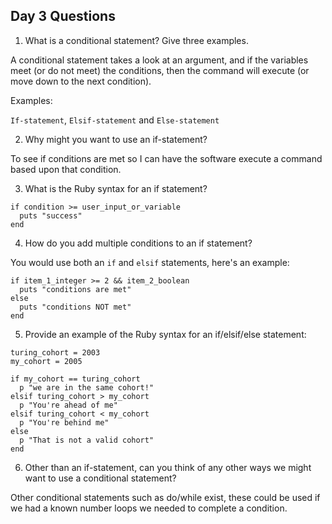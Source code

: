## Day 3 Questions

1. What is a conditional statement? Give three examples.

A conditional statement takes a look at an argument, and if the variables meet (or do not meet) the conditions, then the command will execute (or move down to the next condition).

Examples:

`If-statement`, `Elsif-statement` and `Else-statement`

2. Why might you want to use an if-statement?

To see if conditions are met so I can have the software execute a command based upon that condition.

3. What is the Ruby syntax for an if statement?
```
if condition >= user_input_or_variable
  puts "success"
end
```
4. How do you add multiple conditions to an if statement?

You would use both an `if` and `elsif` statements, here's an example:
```
if item_1_integer >= 2 && item_2_boolean
  puts "conditions are met"
else
  puts "conditions NOT met"
end
```

5. Provide an example of the Ruby syntax for an if/elsif/else statement:
```
turing_cohort = 2003
my_cohort = 2005

if my_cohort == turing_cohort
  p "we are in the same cohort!"
elsif turing_cohort > my_cohort
  p "You're ahead of me"
elsif turing_cohort < my_cohort
  p "You're behind me"
else
  p "That is not a valid cohort"
end
```
6. Other than an if-statement, can you think of any other ways we might want to use a conditional statement?

Other conditional statements such as do/while exist, these could be used if we had a known number loops we needed to complete a condition.

